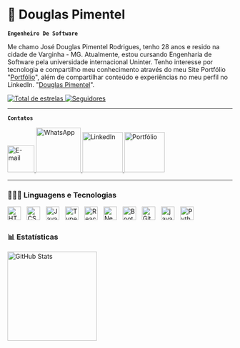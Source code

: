 # 🤖 Douglas Pimentel

**`Engenheiro De Software`**

Me chamo José Douglas Pimentel Rodrigues, tenho 28 anos e resido na cidade de Varginha - MG. Atualmente, estou cursando Engenharia de Software pela universidade internacional Uninter. Tenho interesse por tecnologia e compartilho meu conhecimento através do meu Site Portfólio "[Portfólio](https://noteddouglas.github.io/JDouglas-Portif-lio/)", além de compartilhar conteúdo e experiências no meu perfil no LinkedIn. "[Douglas Pimentel](www.linkedin.com/in/douglas-pimentel-4058aa193)".

<p align="left">
    <a href="https://github.com/NotedDouglas?tab=repositories&sort=stargazers">
        <img 
            alt="Total de estrelas" 
            title="Total de estrelas GitHub" 
            src="https://custom-icon-badges.demolab.com/github/stars/NotedDouglas?color=55960c&style=for-the-badge&labelColor=488207&logo=star&label=estrelas"
        />
    </a>
    <a href="https://github.com/NotedDouglas?tab=followers">
        <img 
            alt="Seguidores" 
            title="Me siga no GitHub" 
            src="https://custom-icon-badges.demolab.com/github/followers/NotedDouglas?color=236ad3&labelColor=1155ba&style=for-the-badge&logo=github&label=Seguidores&logoColor=white"
        />
    </a>
</p>

---

**`Contatos`**

<p align="left">
    <a href="mailto:douglaspimentel9719@hotmail.com">
        <img 
            alt="E-mail" 
            title="Me envie um e-mail" 
            src="https://custom-icon-badges.demolab.com/badge/Mail-E61B23.svg?logo=mail"
            width= "60"
        />
    </a>
    <a href="https://wa.me/5535984715808" target="_blank">
        <img 
            alt="WhatsApp" 
            title="Fale comigo no WhatsApp" 
            src="https://custom-icon-badges.demolab.com/badge/WhatsApp-25D366.svg?logo=whatsapp&logoColor=white"
            width= "100"
        />
    </a>
    <a href="https://www.linkedin.com/in/douglas-pimentel-4058aa193" target="_blank">
        <img 
            alt="LinkedIn" 
            title="Me siga no LinkedIn" 
            src="https://custom-icon-badges.demolab.com/badge/LinkedIn-0A66C2.svg?logo=linkedin&logoColor=white"
            width= "90"
        />
    </a>
    <a href="https://noteddouglas.github.io/JDouglas-Portif-lio/" target="_blank">
        <img 
            alt="Portfólio" 
            title="Veja meu portfólio" 
            src="https://custom-icon-badges.demolab.com/badge/Portfólio-000000.svg?logo=web&logoColor=white"
            width= "90"
        />
    </a>
</p>

---

### 🧑🏻‍💻 Linguagens e Tecnologias

<img 
    align="left" 
    alt="HTML"
    title="HTML" 
    width="30px" 
    style="padding-right: 10px;" 
    src="https://cdn.jsdelivr.net/gh/devicons/devicon@latest/icons/html5/html5-original.svg" 
/>
<img 
    align="left" 
    alt="CSS" 
    title="CSS"
    width="30px" 
    style="padding-right: 10px;" 
    src="https://cdn.jsdelivr.net/gh/devicons/devicon@latest/icons/css3/css3-original.svg" 
/>
<img 
    align="left" 
    alt="JavaScript" 
    title="JavaScript"
    width="30px" 
    style="padding-right: 10px;" 
    src="https://cdn.jsdelivr.net/gh/devicons/devicon@latest/icons/javascript/javascript-original.svg" 
/>
<img 
    align="left" 
    alt="TypeScript"
    title="TypeScript" 
    width="30px" 
    style="padding-right: 10px;" 
    src="https://cdn.jsdelivr.net/gh/devicons/devicon@latest/icons/typescript/typescript-original.svg" 
/>
<img 
    align="left" 
    alt="React"
    title="React" 
    width="30px" 
    style="padding-right: 10px;" 
    src="https://cdn.jsdelivr.net/gh/devicons/devicon@latest/icons/react/react-original.svg" 
/>
<img 
    align="left" 
    alt="Next.js" 
    title="Next.js"
    width="30px" 
    style="padding-right: 10px;" 
    src="https://cdn.jsdelivr.net/gh/devicons/devicon@latest/icons/nextjs/nextjs-original.svg" 
/>
<img 
    align="left" 
    alt="Bootstrap"
    title="Bootstrap" 
    width="30px" 
    style="padding-right: 10px;" 
    src="https://cdn.jsdelivr.net/gh/devicons/devicon@latest/icons/bootstrap/bootstrap-original.svg" 
/>
<img 
    align="left" 
    alt="Git" 
    title="Git"
    width="30px" 
    style="padding-right: 10px;" 
    src="https://cdn.jsdelivr.net/gh/devicons/devicon@latest/icons/git/git-original.svg" 
/>
<img 
    align="left" 
    alt="java" 
    title="Java"
    width="30px" 
    style="padding-right: 10px;" 
    src="https://cdn.jsdelivr.net/gh/devicons/devicon@latest/icons/java/java-original-wordmark.svg"        
/>
<img 
    align="left" 
    alt="Python" 
    title="Python"
    width="30px" 
    style="padding-right: 10px;" 
    src="https://cdn.jsdelivr.net/gh/devicons/devicon@latest/icons/python/python-original.svg" 
/>

<br/>
<br/>

### 📊 Estatísticas

<p>
<img 
      align="left" 
      alt="GitHub Stats" 
      height="200" 
      src="https://github-readme-stats.vercel.app/api/top-langs/?username=NotedDouglas&theme=tokyonight&layout=compact&custom_title=Tecnologias&langs_count=9" 
  />
</p>

